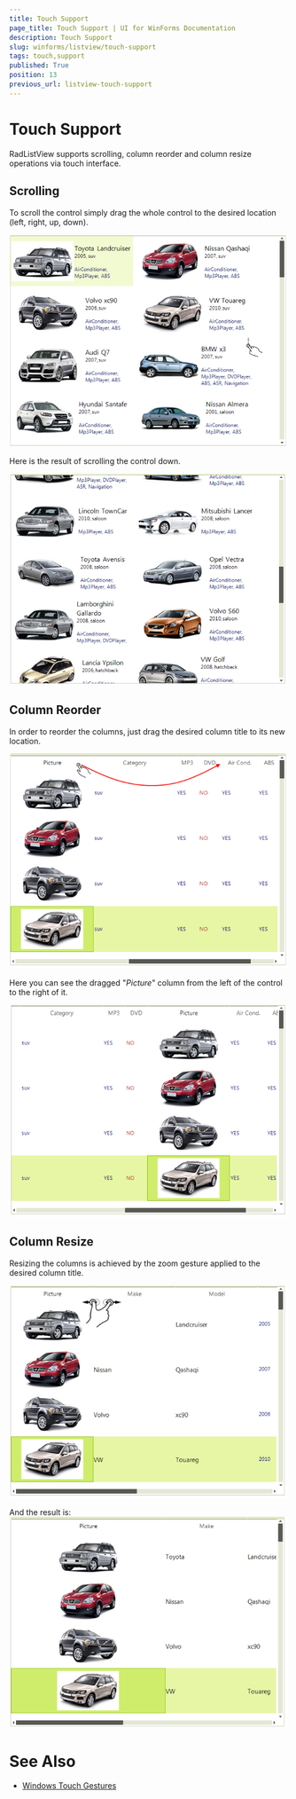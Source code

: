 ```yaml
---
title: Touch Support
page_title: Touch Support | UI for WinForms Documentation
description: Touch Support
slug: winforms/listview/touch-support
tags: touch,support
published: True
position: 13
previous_url: listview-touch-support
---
```


# Touch Support



RadListView supports scrolling, column reorder and column resize operations via touch interface.

## Scrolling

To scroll the control simply drag the whole control to the desired location (left, right, up, down).

![listview-touch-support 001](images/listview-touch-support001.png)

Here is the result of scrolling the control down.

![listview-touch-support 002](images/listview-touch-support002.png)

## Column Reorder

In order to reorder the columns, just drag the desired column title to its new location.

![listview-touch-support 003](images/listview-touch-support003.png)

Here you can see the dragged "*Picture*" column from the left of the control to the right of it.

![listview-touch-support 004](images/listview-touch-support004.png)

## Column Resize

Resizing the columns is achieved by the zoom gesture applied to the desired column title.

![listview-touch-support 005](images/listview-touch-support005.png)

And the result is:<br>![listview-touch-support 006](images/listview-touch-support006.png)

# See Also

 * [Windows Touch Gestures](http://msdn.microsoft.com/en-us/library/windows/desktop/dd940543(v=vs.85).aspx)
